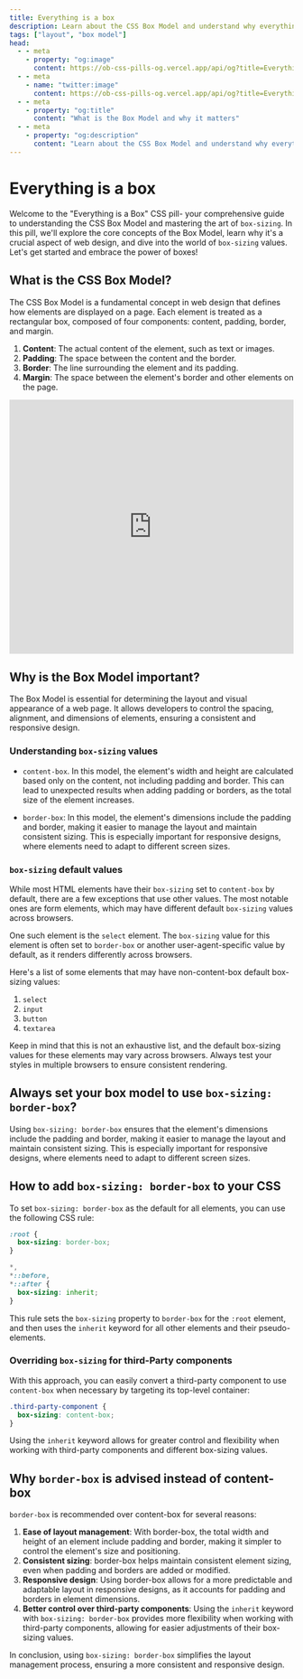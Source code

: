 ```yaml
---
title: Everything is a box
description: Learn about the CSS Box Model and understand why everything is a box in CSS.
tags: ["layout", "box model"]
head:
  - - meta
    - property: "og:image"
      content: https://ob-css-pills-og.vercel.app/api/og?title=Everything%20is%20a%20box
  - - meta
    - name: "twitter:image"
      content: https://ob-css-pills-og.vercel.app/api/og?title=Everything%20is%20a%20box
  - - meta
    - property: "og:title"
      content: "What is the Box Model and why it matters"
  - - meta
    - property: "og:description"
      content: "Learn about the CSS Box Model and understand why everything is a box in CSS."
---
```


<script setup>
  import PostAuthors from '../.vitepress/components/PostAuthors.vue'
</script>

# Everything is a box

Welcome to the "Everything is a Box" CSS pill- your comprehensive guide to understanding the CSS Box Model and mastering the art of `box-sizing`. In this pill, we'll explore the core concepts of the Box Model, learn why it's a crucial aspect of web design, and dive into the world of `box-sizing` values. Let's get started and embrace the power of boxes!

## What is the CSS Box Model?

The CSS Box Model is a fundamental concept in web design that defines how elements are displayed on a page. Each element is treated as a rectangular box, composed of four components: content, padding, border, and margin.

1. **Content**: The actual content of the element, such as text or images.
2. **Padding**: The space between the content and the border.
3. **Border**: The line surrounding the element and its padding.
4. **Margin**: The space between the element's border and other elements on the page.

<iframe height="450" style="width: 100%;" scrolling="no" title="Box Model Example" src="https://codepen.io/carpasse/embed/LYJvPdY?height=450&theme-id=dark&default-tab=result" frameborder="no" loading="lazy" allowtransparency="true" allowfullscreen="true">
  See the Pen <a href='https://codepen.io/carpasse/pen/LYJvPdY'>Box Model Example</a> by Your Name (<a href='https://codepen.io/carpasse'>@carpasse</a>) on <a href='https://codepen.io'>CodePen</a>.
</iframe>

## Why is the Box Model important?

The Box Model is essential for determining the layout and visual appearance of a web page. It allows developers to control the spacing, alignment, and dimensions of elements, ensuring a consistent and responsive design.

### Understanding `box-sizing` values

- `content-box`. In this model, the element's width and height are calculated based only on the content, not including padding and border. This can lead to unexpected results when adding padding or borders, as the total size of the element increases.

- `border-box`: In this model, the element's dimensions include the padding and border, making it easier to manage the layout and maintain consistent sizing. This is especially important for responsive designs, where elements need to adapt to different screen sizes.

### `box-sizing` default values

While most HTML elements have their `box-sizing` set to `content-box` by default, there are a few exceptions that use other values. The most notable ones are form elements, which may have different default `box-sizing` values across browsers.

One such element is the `select` element. The `box-sizing` value for this element is often set to `border-box` or another user-agent-specific value by default, as it renders differently across browsers.

Here's a list of some elements that may have non-content-box default box-sizing values:

1. `select`
2. `input`
3. `button`
4. `textarea`

Keep in mind that this is not an exhaustive list, and the default box-sizing values for these elements may vary across browsers. Always test your styles in multiple browsers to ensure consistent rendering.

## Always set your box model to use `box-sizing: border-box`?

Using `box-sizing: border-box` ensures that the element's dimensions include the padding and border, making it easier to manage the layout and maintain consistent sizing. This is especially important for responsive designs, where elements need to adapt to different screen sizes.

## How to add `box-sizing: border-box` to your CSS

To set `box-sizing: border-box` as the default for all elements, you can use the following CSS rule:

```css
:root {
  box-sizing: border-box;
}

*,
*::before,
*::after {
  box-sizing: inherit;
}
```

This rule sets the `box-sizing` property to `border-box` for the `:root` element, and then uses the `inherit` keyword for all other elements and their pseudo-elements.

### Overriding `box-sizing` for third-Party components

With this approach, you can easily convert a third-party component to use `content-box` when necessary by targeting its top-level container:

```css
.third-party-component {
  box-sizing: content-box;
}
```

Using the `inherit` keyword allows for greater control and flexibility when working with third-party components and different box-sizing values.

## Why `border-box` is advised instead of content-box

`border-box` is recommended over content-box for several reasons:

1. **Ease of layout management**: With border-box, the total width and height of an element include padding and border, making it simpler to control the element's size and positioning.
2. **Consistent sizing**: border-box helps maintain consistent element sizing, even when padding and borders are added or modified.
3. **Responsive design**: Using border-box allows for a more predictable and adaptable layout in responsive designs, as it accounts for padding and borders in element dimensions.
4. **Better control over third-party components**: Using the `inherit` keyword with `box-sizing: border-box` provides more flexibility when working with third-party components, allowing for easier adjustments of their box-sizing values.

In conclusion, using `box-sizing: border-box` simplifies the layout management process, ensuring a more consistent and responsive design.
